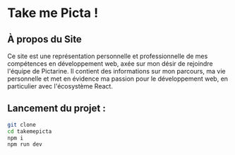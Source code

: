 # Take me Picta !

## À propos du Site

Ce site est une représentation personnelle et professionnelle de mes compétences en développement web, axée sur mon désir de rejoindre l'équipe de Pictarine. Il contient des informations sur mon parcours, ma vie personnelle et met en évidence ma passion pour le développement web, en particulier avec l'écosystème React.

## Lancement du projet :

```bash
git clone
cd takemepicta
npm i
npm run dev
```



